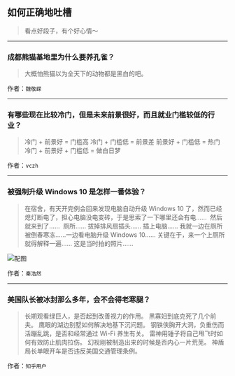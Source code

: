 ## 如何正确地吐槽

> 看点好段子，有个好心情～


 
---

### 成都熊猫基地里为什么要养孔雀？

> 大概怕熊猫以为全天下的动物都是黑白的吧。


作者：`魏敬嵘`

---

### 有哪些现在比较冷门，但是未来前景很好，而且就业门槛较低的行业？

> 冷门 + 前景好 = 门槛高
> 冷门 + 门槛低 = 前景差
> 前景好 + 门槛低 = 热门
> 冷门 + 前景好 + 门槛低 = 做白日梦


作者：`vczh`

---

### 被强制升级 Windows 10 是怎样一番体验？

> 在宿舍，有天开完例会回来发现电脑自动升级 Windows 10 了，然而已经熄灯断电了，担心电脑没电变砖，于是思索了一下哪里还会有电…… 
> 然后就来到了…… 
> 厕所……
> 拔掉排风扇插头……
> 插上电脑……
> 我就一边在厕所被倒春寒冻……一边看电脑升级 Windows 10……
> 关键在于，来一个上厕所就得解释一遍……
> 这是当时拍的照片……



![配图](http://pic2.zhimg.com/70/32e059b58ed4e937fd32b5b3d7cfb1b5_b.jpg)


作者：`秦浩然`

---

### 美国队长被冰封那么多年，会不会得老寒腿？

> 长期观看绿巨人，是否起到改善视力的作用。
> 黑寡妇到底克死了几个前夫。
> 鹰眼的湖边别墅如何解决地基下沉问题。
> 钢铁侠胸开大洞，负重伤而活蹦乱跳，是否和经常通过 Wi-Fi 养生有关。
> 雷神用锤子将自己甩飞时如何有效防止肌肉拉伤。
> 幻视刚被制造出来的时候是否内心一片荒芜。
> 神盾局长单眼开车是否违反美国交通管理条例。


作者：`知乎用户`